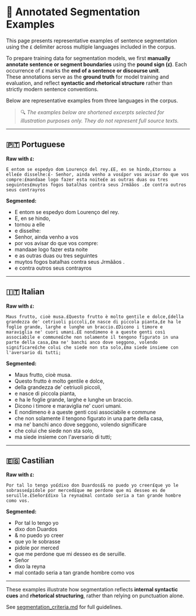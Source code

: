 # 🔎 Annotated Segmentation Examples

This page presents representative examples of sentence segmentation using the `£` delimiter across multiple languages included in the corpus.

To prepare training data for segmentation models, we first **manually annotate sentence or segment boundaries** using the **pound sign (`£`)**. Each occurrence of `£` marks the **end of a sentence or discourse unit**.  
These annotations serve as the **ground truth** for model training and evaluation, and reflect **syntactic and rhetorical structure** rather than strictly modern sentence conventions.

Below are representative examples from three languages in the corpus.

> 🔍 *The examples below are shortened excerpts selected for illustration purposes only. They do not represent full source texts.*

---

## 🇵🇹 Portuguese

**Raw with `£`:**
```
E entom se espedyo dom Lourenço del rey.£E, en se hindo,£tornou a elle£e disselhe:£- Senhor, ainda venho a vos£por vos avisar do que vos compre:£mandaae logo fazer esta noite£e as outras duas ou tres seguintes£muytos fogos batalhas contra seus Jrmããos .£e contra outros seus contrayros
```

**Segmented:**
- E entom se espedyo dom Lourenço del rey.
- E, en se hindo,
- tornou a elle
- e disselhe:
- Senhor, ainda venho a vos
- por vos avisar do que vos compre:
- mandaae logo fazer esta noite
- e as outras duas ou tres seguintes
- muytos fogos batalhas contra seus Jrmããos .
- e contra outros seus contrayros

---

## 🇮🇹 Italian

**Raw with `£`:**
```
Maus frutto, cioè musa.£Questo frutto è molto gentile e dolce,£della grandezza de' cetriuoli piccoli,£e nasce di piccola pianta,£e ha le foglie grande, larghe e lunghe un braccio.£Dicono i timore e maraviglia ne' cuori umani.£E nondimeno è a queste genti così associabile e commune£che non solamente il tengono figurato in una parte della casa,£ma ne' banchi anco dove seggono, volendo significare£che colui che siede non sta solo,£ma siede insieme con l'aversario di tutti;
```

**Segmented:**
- Maus frutto, cioè musa.
- Questo frutto è molto gentile e dolce,
- della grandezza de' cetriuoli piccoli,
- e nasce di piccola pianta,
- e ha le foglie grande, larghe e lunghe un braccio.
- Dicono i timore e maraviglia ne' cuori umani.
- E nondimeno è a queste genti così associabile e commune
- che non solamente il tengono figurato in una parte della casa,
- ma ne' banchi anco dove seggono, volendo significare
- che colui che siede non sta solo,
- ma siede insieme con l'aversario di tutti;

---

## 🇪🇸 Castilian

**Raw with `£`:**
```
Por tal lo tengo yo£dixo don Duardos£& no puedo yo creer£que yo le sobrasse£pidole por merced£que me perdone que mi desseo es de seruille.£Señor£dixo la reyna£mal contado seria a tan grande hombre como vos.
```

**Segmented:**
- Por tal lo tengo yo
- dixo don Duardos
- & no puedo yo creer
- que yo le sobrasse
- pidole por merced
- que me perdone que mi desseo es de seruille.
- Señor
- dixo la reyna
- mal contado seria a tan grande hombre como vos

---
These examples illustrate how segmentation reflects **internal syntactic cues** and **rhetorical structuring**, rather than relying on punctuation alone.

See [segmentation_criteria.md](annotation_guidelines/segmentation_criteria.md) for full guidelines.


